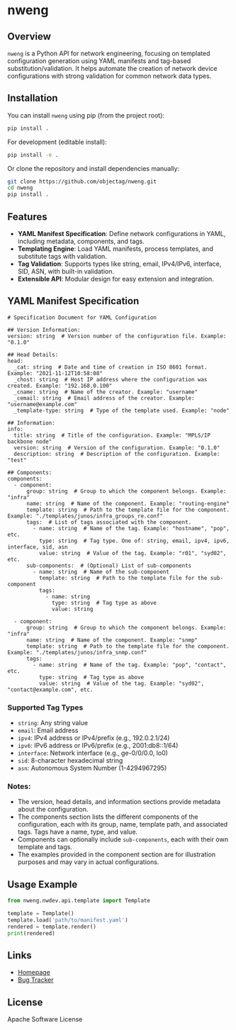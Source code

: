 # nweng


## Overview

`nweng` is a Python API for network engineering, focusing on templated configuration generation using YAML manifests and tag-based substitution/validation. It helps automate the creation of network device configurations with strong validation for common network data types.

## Installation

You can install `nweng` using pip (from the project root):

```bash
pip install .
```

For development (editable install):

```bash
pip install -e .
```

Or clone the repository and install dependencies manually:

```bash
git clone https://github.com/objectag/nweng.git
cd nweng
pip install .
```

## Features
- **YAML Manifest Specification**: Define network configurations in YAML, including metadata, components, and tags.
- **Templating Engine**: Load YAML manifests, process templates, and substitute tags with validation.
- **Tag Validation**: Supports types like string, email, IPv4/IPv6, interface, SID, ASN, with built-in validation.
- **Extensible API**: Modular design for easy extension and integration.

## YAML Manifest Specification

```
# Specification Document for YAML Configuration

## Version Information:
version: string  # Version number of the configuration file. Example: "0.1.0"

## Head Details:
head:
  _cat: string  # Date and time of creation in ISO 8601 format. Example: "2021-11-12T10:58:08"
  _chost: string  # Host IP address where the configuration was created. Example: "192.168.0.100"
  _cname: string  # Name of the creator. Example: "username"
  _cemail: string  # Email address of the creator. Example: "username@example.com"
  _template-type: string  # Type of the template used. Example: "node"

## Information:
info:
  title: string  # Title of the configuration. Example: "MPLS/IP backbone node"
  version: string  # Version of the configuration. Example: "0.1.0"
  description: string  # Description of the configuration. Example: "test"

## Components:
components:
  - component:
      group: string  # Group to which the component belongs. Example: "infra"
      name: string  # Name of the component. Example: "routing-engine"
      template: string  # Path to the template file for the component. Example: "./templates/junos/infra_groups_re.conf"
      tags:  # List of tags associated with the component.
        - name: string  # Name of the tag. Example: "hostname", "pop", etc.
          type: string  # Tag type. One of: string, email, ipv4, ipv6, interface, sid, asn
          value: string  # Value of the tag. Example: "r01", "syd02", etc.
      sub-components:  # (Optional) List of sub-components
        - name: string  # Name of the sub-component
          template: string  # Path to the template file for the sub-component
          tags:
            - name: string
              type: string  # Tag type as above
              value: string

  - component:
      group: string  # Group to which the component belongs. Example: "infra"
      name: string  # Name of the component. Example: "snmp"
      template: string  # Path to the template file for the component. Example: "./templates/junos/infra_snmp.conf"
      tags:
        - name: string  # Name of the tag. Example: "pop", "contact", etc.
          type: string  # Tag type as above
          value: string  # Value of the tag. Example: "syd02", "contact@example.com", etc.

```

### Supported Tag Types
- `string`: Any string value
- `email`: Email address
- `ipv4`: IPv4 address or IPv4/prefix (e.g., 192.0.2.1/24)
- `ipv6`: IPv6 address or IPv6/prefix (e.g., 2001:db8::1/64)
- `interface`: Network interface (e.g., ge-0/0/0.0, lo0)
- `sid`: 8-character hexadecimal string
- `asn`: Autonomous System Number (1-4294967295)

### Notes:
- The version, head details, and information sections provide metadata about the configuration.
- The components section lists the different components of the configuration, each with its group, name, template path, and associated tags. Tags have a name, type, and value.
- Components can optionally include `sub-components`, each with their own template and tags.
- The examples provided in the component section are for illustration purposes and may vary in actual configurations.

## Usage Example
```python
from nweng.nwdev.api.template import Template

template = Template()
template.load('path/to/manifest.yaml')
rendered = template.render()
print(rendered)
```

## Links
- [Homepage](https://github.com/objectag/nweng)
- [Bug Tracker](https://github.com/objectag/nweng/issues)

## License
Apache Software License
